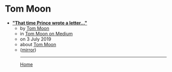 # Tom Moon

 - [**"That time Prince wrote a letter..."**](https://medium.com/@moonjawn/that-time-prince-wrote-a-letter-d07ebd887896)<ul><li>by [Tom Moon](../../authors/tom-moon/index.md)</li><li>in [Tom Moon on Medium](https://medium.com/@moonjawn/)</li><li>on 3 July 2019</li><li>about [Tom Moon](../../topics/tom-moon/index.md)</li><li>([mirror](https://web.archive.org/web/*/https://medium.com/@moonjawn/that-time-prince-wrote-a-letter-d07ebd887896))</li><ul>

----

[Home](../index.md)

